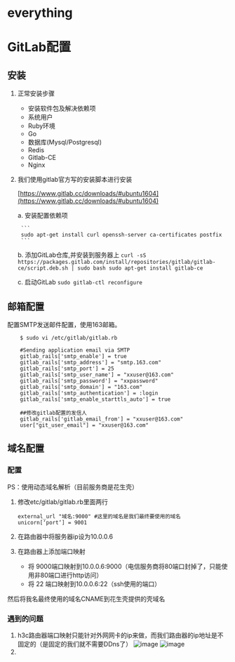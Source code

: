 # everything
# GitLab配置

## 安装

1. 正常安装步骤
    - 安装软件包及解决依赖项
    - 系统用户
    - Ruby环境
    - Go
    - 数据库(Mysql/Postgresql)
    - Redis
    - Gitlab-CE
    - Nginx


2. 我们使用gitlab官方写的安装脚本进行安装

 
    [https://www.gitlab.cc/downloads/#ubuntu1604](https://www.gitlab.cc/downloads/#ubuntu1604)

    a. 安装配置依赖项

        ```
        sudo apt-get install curl openssh-server ca-certificates postfix
        ```

    b. 添加GitLab仓库,并安装到服务器上
        ```
        curl -sS https://packages.gitlab.com/install/repositories/gitlab/gitlab-ce/script.deb.sh | sudo bash
        sudo apt-get install gitlab-ce
        ```

    c. 启动GitLab
        ```
        sudo gitlab-ctl reconfigure
        ```


## 邮箱配置
配置SMTP发送邮件配置，使用163邮箱。

        $ sudo vi /etc/gitlab/gitlab.rb

        #Sending application email via SMTP
        gitlab_rails['smtp_enable'] = true
        gitlab_rails['smtp_address'] = "smtp.163.com"
        gitlab_rails['smtp_port'] = 25 
        gitlab_rails['smtp_user_name'] = "xxuser@163.com"
        gitlab_rails['smtp_password'] = "xxpassword"
        gitlab_rails['smtp_domain'] = "163.com"
        gitlab_rails['smtp_authentication'] = :login
        gitlab_rails['smtp_enable_starttls_auto'] = true
 
        ##修改gitlab配置的发信人
        gitlab_rails['gitlab_email_from'] = "xxuser@163.com"
        user["git_user_email"] = "xxuser@163.com"


## 域名配置
### 配置


PS：使用动态域名解析（目前服务商是花生壳）


1. 修改etc/gitlab/gitlab.rb里面两行

    ```
    external_url "域名:9000" #这里的域名是我们最终要使用的域名
    unicorn[‘port‘] = 9001
    ```

2. 在路由器中将服务器ip设为10.0.0.6

3. 在路由器上添加端口映射
    - 将 9000端口映射到10.0.0.6:9000（电信服务商将80端口封掉了，只能使用非80端口进行http访问）
    - 将 22 端口映射到10.0.0.6:22（ssh使用的端口）


然后将我名最终使用的域名CNAME到花生壳提供的壳域名

### 遇到的问题
1. h3c路由器端口映射只能针对外网网卡的ip来做，而我们路由器的ip地址是不固定的（是固定的我们就不需要DDns了）
![image](http://i2.piimg.com/567571/06dd2e0db4e54706.png)
![image](http://i2.piimg.com/567571/9d21b06c2750d678.png)
2. 
